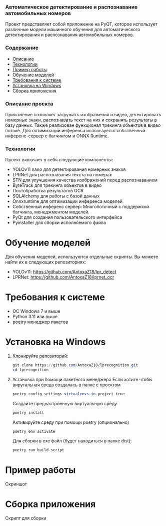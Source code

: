 ### Автоматическое детектирование и распознавание автомобильных номеров

Проект представляет собой приложение на PyQT, которое использует различные модели машинного обучения для автоматического детектирования и распознавания автомобильных номеров.

### Содержание
- [Описание](#Описание)
- [Технологии](#Технологии)
- [Пример работы](#Пример-работы)
- [Обучение моделей](#Обучение-моделей)
- [Требования к системе](#Требования-к-системе)
- [Установка на Windows](#Установка-на-Windows)
- [Сборка приложения](#Сборка-приложения)


### Описание проекта
Приложение позволяет загружать изображения и видео, детектировать номерные знаки, распознавать текст на них и сохранять результаты в базу данных.
Также реализован функционал трекинга объектов в видео потоке. Для оптимизации инференса используется собственный инференс-сервер с батчингом и ONNX Runtime.

### Технологии
Проект включает в себя следующие компоненты:
- YOLOv11 nano для детектирования номерных знаков
- LPRNet для распознавания текста на номерах
- STN для улучшения качества изображений перед распознаванием
- ByteTrack для трекинга объектов в видео
- Постобработка результатов OCR
- SQLAlchemy для работы с базой данных
- Onnxruntime для оптимизации инференса моделей
- Собственный инференс сервер: Многопоточный с поддержкой батчинга, менеджментом моделей.
- PyQt для создания пользовательского интерфейса
- Pyinstaller для сборки исполняемого файла


# Обучение моделей
Для обучения моделей, используются отдельные скрипты. Вы можете найти их в следующих репозиториях:
- YOLOv11: https://github.com/AntoxaZ18/lpr_detect
- LPRNet: https://github.com/AntoxaZ18/lprnet_ocr 

# Требования к системе
- ОС Windows 7 и выше
- Python 3.11 или выше
- poetry менеджер пакетов
  
# Установка на Windows
1. Клонируйте репозиторий:
   ```Powershell
   git clone https://github.com/AntoxaZ18/lprecognition.git
   cd lprecognition
   ```
2. Установка при помощи пакетного менеджера
   Если хотите чтобы вирутальная среда создалась в папке с проектом
   ```Powershell
   poetry config settings.virtualenvs.in-project true
   ```
   Создайте преднастроенную виртуальную среду
   ```Powershell
   poetry install
   ```
   Активируйте среду при помощи poetry (опционально)
   ```Powershell
   poetry env activate
   ```
   Для сборки в exe файл (будет находиться в папке dist):
   ```Powershell
   poetry run build-script 
   ```
# Пример работы
Скриншот

# Сборка приложения
Скрипт для сборки 
